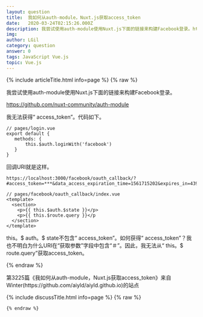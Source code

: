 ```yaml
---
layout: question
title:  我如何从auth-module，Nuxt.js获取access_token
date:   2020-03-24T02:15:26.000Z
description: 我尝试使用auth-module使用Nuxt.js下面的链接来构建Facebook登录。https //github.com/nuxt-communi...
img: 
author: LGil
category: question
answer: 0
tags: JavaScript Vue.js
topic: Vue.js
---
```

<div class="article-root">
  <div class="article">
    {% include articleTitle.html info=page %}
    {% raw %}
    <div class="article-content"><p><font style="vertical-align: inherit;"><font style="vertical-align: inherit;">我尝试使用auth-module使用Nuxt.js下面的链接来构建Facebook登录。</font></font></p>

<p><a href="https://github.com/nuxt-community/auth-module" rel="nofollow noreferrer"><font style="vertical-align: inherit;"><font style="vertical-align: inherit;">https://github.com/nuxt-community/auth-module</font></font></a></p>

<p><font style="vertical-align: inherit;"><font style="vertical-align: inherit;">我无法获得“ access_token”。</font><font style="vertical-align: inherit;">代码如下。</font></font></p>

<pre><code>// pages/login.vue<font></font>
export default {<font></font>
   methods: {<font></font>
       this.$auth.loginWith('facebook')<font></font>
   }<font></font>
}<font></font>
</code></pre>

<p><font style="vertical-align: inherit;"><font style="vertical-align: inherit;">回调URI就是这样。</font></font></p>

<pre><code>https://localhost:3000/facebook/oauth_callback/?#access_token=***&amp;data_access_expiration_time=1561715202&amp;expires_in=4398&amp;reauthorize_required_in=7776000&amp;state=MC4xOTU3MDM2ODIxMzIzOTA5OA
</code></pre>

<pre><code>// pages/facebook/oauth_callback/index.vue<font></font>
&lt;template&gt;<font></font>
  &lt;section&gt;<font></font>
    &lt;p&gt;{{ this.$auth.$state }}&lt;/p&gt;<font></font>
    &lt;p&gt;{{ this.$route.query }}&lt;/p<font></font>
  &lt;/section&gt;<font></font>
&lt;/template&gt;<font></font>
</code></pre>

<p><font style="vertical-align: inherit;"><font style="vertical-align: inherit;">this。$ auth。$ state不包含“ access_token”。</font><font style="vertical-align: inherit;">如何获得“ access_token”？</font><font style="vertical-align: inherit;">我也不明白为什么URI在“获取参数”字段中包含“＃”。</font><font style="vertical-align: inherit;">因此，我无法从“ this。$ route.query”获取access_token。</font></font></p></div>
    {% endraw %}
  </div>
  <p class="winter_mark">第3225篇《我如何从auth-module，Nuxt.js获取access_token》来自Winter(https://github.com/aiyld/aiyld.github.io)的站点</p>
  <div class="discuss-wrapper">
    {% include discussTitle.html info=page %}
    {% raw %}
    
    {% endraw %}
  </div>
<div>
